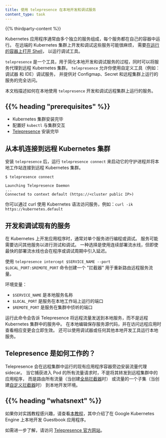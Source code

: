 ```yaml
---
title: 使用 telepresence 在本地开发和调试服务
content_type: task
---
```


<!--
title: Developing and debugging services locally using telepresence
content_type: task
-->

<!-- overview -->

{{% thirdparty-content %}}

<!--
Kubernetes applications usually consist of multiple, separate services, each running in its own container. Developing and debugging these services on a remote Kubernetes cluster can be cumbersome, requiring you to [get a shell on a running container](/docs/tasks/debug/debug-application/get-shell-running-container/) in order to run debugging tools.
-->

Kubernetes 应用程序通常由多个独立的服务组成，每个服务都在自己的容器中运行。
在远端的 Kubernetes 集群上开发和调试这些服务可能很麻烦，
需要[在运行的容器上打开 Shell](/zh-cn/docs/tasks/debug/debug-application/get-shell-running-container/)，
以运行调试工具。

<!--
`telepresence` is a tool to ease the process of developing and debugging services locally while proxying the service to a remote Kubernetes cluster. Using `telepresence` allows you to use custom tools, such as a debugger and IDE, for a local service and provides the service full access to ConfigMap, secrets, and the services running on the remote cluster.
-->

`telepresence` 是一个工具，用于简化本地开发和调试服务的过程，同时可以将服务代理到远程 Kubernetes 集群。
`telepresence` 允许你使用自定义工具（例如：调试器 和 IDE）调试服务，
并提供对 Configmap、Secret 和远程集群上运行的服务的完全访问。


<!--
This document describes using `telepresence` to develop and debug services running on a remote cluster locally.
-->
本文档描述如何在本地使用 `telepresence` 开发和调试远程集群上运行的服务。

## {{% heading "prerequisites" %}}

<!--
* Kubernetes cluster is installed
* `kubectl` is configured to communicate with the cluster
* [Telepresence](https://www.telepresence.io/docs/latest/install/) is installed
-->

* Kubernetes 集群安装完毕
* 配置好 `kubectl` 与集群交互
* [Telepresence](https://www.telepresence.io/docs/latest/install/) 安装完毕

<!-- steps -->

<!--
## Connecting your local machine to a remote Kubernetes cluster
 
After installing `telepresence`, run `telepresence connect` to launch its Daemon and connect your local workstation to the cluster.
-->

## 从本机连接到远程 Kubernetes 集群

安装 `telepresence` 后，运行 `telepresence connect` 来启动它的守护进程并将本地工作站连接到远程 Kubernetes 集群。

```
$ telepresence connect
 
Launching Telepresence Daemon
...
Connected to context default (https://<cluster public IP>)
```

<!--
You can curl services using the Kubernetes syntax e.g. `curl -ik https://kubernetes.default`
-->

你可以通过 curl 使用 Kubernetes 语法访问服务，例如：`curl -ik https://kubernetes.default`

<!--
## Developing or debugging an existing service

When developing an application on Kubernetes, you typically program or debug a single service. The service might require access to other services for testing and debugging. One option is to use the continuous deployment pipeline, but even the fastest deployment pipeline introduces a delay in the program or debug cycle.
-->
## 开发和调试现有的服务

在 Kubernetes 上开发应用程序时，通常对单个服务进行编程或调试。
服务可能需要访问其他服务以进行测试和调试。
一种选择是使用连续部署流水线，但即使最快的部署流水线也会在程序或调试周期中引入延迟。

<!--
Use the `telepresence intercept $SERVICE_NAME --port $LOCAL_PORT:$REMOTE_PORT` command to create an "intercept" for rerouting remote service traffic.

Where:

-   `$SERVICE_NAME`  is the name of your local service
-   `$LOCAL_PORT` is the port that your service is running on your local workstation
-   And `$REMOTE_PORT` is the port your service listens to in the cluster
-->

使用 `telepresence intercept $SERVICE_NAME --port $LOCAL_PORT:$REMOTE_PORT` 命令创建一个 "拦截器" 用于重新路由远程服务流量。

环境变量：

- `$SERVICE_NAME` 是本地服务名称
- `$LOCAL_PORT` 是服务在本地工作站上运行的端口
- `$REMOTE_PORT` 是服务在集群中侦听的端口

<!--
Running this command tells Telepresence to send remote traffic to your local service instead of the service in the remote Kubernetes cluster. Make edits to your service source code locally, save, and see the corresponding changes when accessing your remote application take effect immediately. You can also run your local service using a debugger or any other local development tool.
-->

运行此命令会告诉 Telepresence 将远程流量发送到本地服务，而不是远程 Kubernetes 集群中的服务中。
在本地编辑保存服务源代码，并在访问远程应用时查看相应变更会立即生效。
还可以使用调试器或任何其他本地开发工具运行本地服务。

<!--
## How does Telepresence work?

Telepresence installs a traffic-agent sidecar next to your existing application's container running in the remote cluster. It then captures all traffic requests going into the Pod, and instead of forwarding this to the application in the remote cluster, it routes all traffic (when you create a [global intercept](https://www.getambassador.io/docs/telepresence/latest/concepts/intercepts/#global-intercept)) or a subset of the traffic (when you create a [personal intercept](https://www.getambassador.io/docs/telepresence/latest/concepts/intercepts/#personal-intercept)) to your local development environment.
-->

## Telepresence 是如何工作的？

Telepresence 会在远程集群中运行的现有应用程序容器旁边安装流量代理 sidecar。
当它捕获进入 Pod 的所有流量请求时，不是将其转发到远程集群中的应用程序，
而是路由所有流量（当创建[全局拦截器](https://www.getambassador.io/docs/telepresence/latest/concepts/intercepts/#global-intercept)时）
或流量的一个子集（当创建[自定义拦截器](https://www.getambassador.io/docs/telepresence/latest/concepts/intercepts/#personal-intercept)时）
到本地开发环境。

## {{% heading "whatsnext" %}}

<!--
If you're interested in a hands-on tutorial, check out [this tutorial](https://cloud.google.com/community/tutorials/developing-services-with-k8s) that walks through locally developing the Guestbook application on Google Kubernetes Engine.
-->
如果你对实践教程感兴趣，请查看[本教程](https://cloud.google.com/community/tutorials/developing-services-with-k8s)，其中介绍了在 Google Kubernetes Engine 上本地开发 Guestbook 应用程序。

<!--
For further reading, visit the [Telepresence website](https://www.telepresence.io).
-->

如需进一步了解，请访问 [Telepresence 官方网站](https://www.telepresence.io)。
